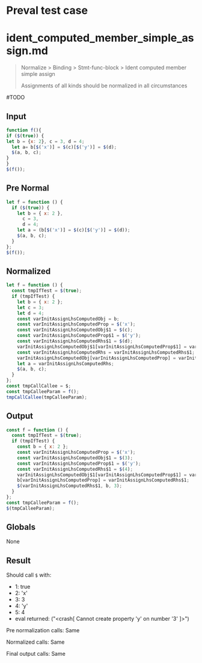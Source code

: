 # Preval test case

# ident_computed_member_simple_assign.md

> Normalize > Binding > Stmt-func-block > Ident computed member simple assign
>
> Assignments of all kinds should be normalized in all circumstances

#TODO

## Input

`````js filename=intro
function f(){
if ($(true)) {
let b = {x: 2}, c = 3, d = 4;
  let a= b[$('x')] = $(c)[$('y')] = $(d);
  $(a, b, c);
}
}
$(f());
`````

## Pre Normal

`````js filename=intro
let f = function () {
  if ($(true)) {
    let b = { x: 2 },
      c = 3,
      d = 4;
    let a = (b[$('x')] = $(c)[$('y')] = $(d));
    $(a, b, c);
  }
};
$(f());
`````

## Normalized

`````js filename=intro
let f = function () {
  const tmpIfTest = $(true);
  if (tmpIfTest) {
    let b = { x: 2 };
    let c = 3;
    let d = 4;
    const varInitAssignLhsComputedObj = b;
    const varInitAssignLhsComputedProp = $('x');
    const varInitAssignLhsComputedObj$1 = $(c);
    const varInitAssignLhsComputedProp$1 = $('y');
    const varInitAssignLhsComputedRhs$1 = $(d);
    varInitAssignLhsComputedObj$1[varInitAssignLhsComputedProp$1] = varInitAssignLhsComputedRhs$1;
    const varInitAssignLhsComputedRhs = varInitAssignLhsComputedRhs$1;
    varInitAssignLhsComputedObj[varInitAssignLhsComputedProp] = varInitAssignLhsComputedRhs;
    let a = varInitAssignLhsComputedRhs;
    $(a, b, c);
  }
};
const tmpCallCallee = $;
const tmpCalleeParam = f();
tmpCallCallee(tmpCalleeParam);
`````

## Output

`````js filename=intro
const f = function () {
  const tmpIfTest = $(true);
  if (tmpIfTest) {
    const b = { x: 2 };
    const varInitAssignLhsComputedProp = $('x');
    const varInitAssignLhsComputedObj$1 = $(3);
    const varInitAssignLhsComputedProp$1 = $('y');
    const varInitAssignLhsComputedRhs$1 = $(4);
    varInitAssignLhsComputedObj$1[varInitAssignLhsComputedProp$1] = varInitAssignLhsComputedRhs$1;
    b[varInitAssignLhsComputedProp] = varInitAssignLhsComputedRhs$1;
    $(varInitAssignLhsComputedRhs$1, b, 3);
  }
};
const tmpCalleeParam = f();
$(tmpCalleeParam);
`````

## Globals

None

## Result

Should call `$` with:
 - 1: true
 - 2: 'x'
 - 3: 3
 - 4: 'y'
 - 5: 4
 - eval returned: ("<crash[ Cannot create property 'y' on number '3' ]>")

Pre normalization calls: Same

Normalized calls: Same

Final output calls: Same

